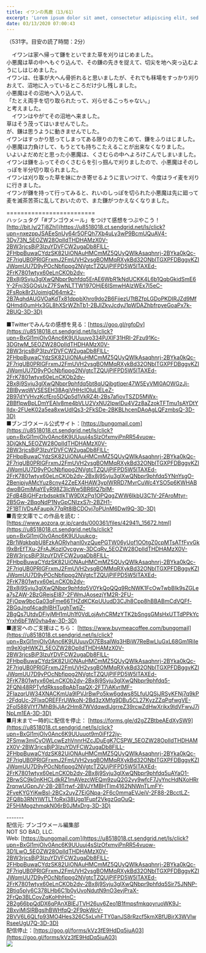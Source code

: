```yaml
---
title: イワンの馬鹿（13/61）
excerpt: 'Lorem ipsum dolor sit amet, consectetur adipiscing elit, sed do eiusmod tempor incididunt ut labore et dolore magna aliqua. Praesent elementum facilisis leo vel fringilla est ullamcorper eget. At imperdiet dui accumsan sit amet nulla facilisi morbi tempus.'
date: 03/13/2020 07:00:43
---
```


（531字。目安の読了時間：2分）  
  
　イワンは家へ帰って鎌をといでまた草を刈りはじめました。  
小悪魔は草の中へもぐり込んで、その鎌の先きを捉えて、切尖を地へ突っ込むようにしはじめました。  
イワンは、仕事が大へん骨折れると思いましたが、それでも秣場をすっかり刈りおえて、沼地に入っているところだけ少し残しました。  
小悪魔はその沼地へ入り込んで、  
「たとえ両手を切り取られたって、刈らせるこっちゃない。」  
と考えました。  
　イワンはやがてその沼地へ来ました。  
草はそう茂ってはいませんでした。  
が、鎌は思うように動きませんでした。  
イワンはすっかり怒ってしまってある限りの力をこめて、鎌をふりはじました。  
小悪魔は力負けして、もうとても持ちこたえることが出来なくなりました。  
いよいよだめだと思った小悪魔は、くさむらの中へよろけこんでしまいました。  
イワンは鎌をふってそのくさむらを引っ掴んで刈りましたので、小悪魔はそのしっぽを半分切り取られました。  
イワンは刈り取った草を妹にかき寄せるように言いつけて、今度はライ麦を刈りに行きました。  
イワンが鎌を持って行ってみると、れいのしっぽを切られた小悪魔は先に廻って麦を滅茶苦茶に乱しておいたので、また鎌がつかえなくなりました。  
  
\=========================  
ハッシュタグ「#ブンゴウメール」をつけて感想をつぶやこう！　  
[http://bit.ly/2Tj8Zhl](https://u8518018.ct.sendgrid.net/ls/click?upn=nxezppJSAEeSnUy64r5OFQh7Xb4uLy3wP9BcmUQuAV4-3Dy73N_5EOZW28OpIldTHDHAMzX0V-2BW3rjcsBjP3IzuYDVFCW2ugaDb8FlLL-2FHbpBuwaCYdzSK82UiONAuHMCmMZ5QUyQWlkAsaqhnrj-2BYka0kQc-2F7rigUB0PRlGFrxmJ2FmUVH2vsgBOMMqRXykBd32ONbITGXPFDBggvKZIJWqmUU7D9yPOcNbfjppg2NVgtcTZQUjPlFPD5W5lTAXEd-2FrK7801wtyx60eLnCKOb2dv-2Bx8j9Svju3glXwQNbpr9phfdq5ErAE6WbR1kNdUCKK4L6b1QqbGkidSmE6Y-2Fnj3SGOsUxZ7FSwNLTTW197OHjE6ISmwHAlzWEx7I5eC-2FsRok8r2UoimigD64mk2-2B7AqhdAUGVOaKdTx81dppbXhro9do2B6FiiezUTtBZfpLGDoPKDIRJZd9MfQHmdi0umHx3GL8hXSrWZhTb1-2BJIZkvJcdyJ1pWDAZhbfrpyeGoaPx7k-2BUQ-3D-3D)  
  
■Twitterでみんなの感想を見る：[https://goo.gl/rgfoDv](https://u8518018.ct.sendgrid.net/ls/click?upn=BxGl1mjOlv0Anc6K9UUuuvo334PJXlF31HRI-2Fzu91Kc-3DGtwM_5EOZW28OpIldTHDHAMzX0V-2BW3rjcsBjP3IzuYDVFCW2ugaDb8FlLL-2FHbpBuwaCYdzSK82UiONAuHMCmMZ5QUyQWlkAsaqhnrj-2BYka0kQc-2F7rigUB0PRlGFrxmJ2FmUVH2vsgBOMMqRXykBd32ONbITGXPFDBggvKZIJWqmUU7D9yPOcNbfjppg2NVgtcTZQUjPlFPD5W5lTAXEd-2FrK7801wtyx60eLnCKOb2dv-2Bx8j9Svju3glXwQNbpr9phfdq5bt8qUQibgtlqer47W5EyVMl0AOWGzJj-2BIBywoWVSESEH38AgjVHHcIOluLIELeZ-2B97dYVHvzKcfEro5DQp5d1VkRZ4t-2Bs7afiovTSZD5MWx-2BBfIpwBpLDmYEAlv8me4bVLU2VxNU2lpwIDu4V2z8aZzokTFTmu1sAYDtYIIdx-2FUeK02a5ea8xwUdIQs3-2FkSDe-2BKBLhcenDAoAgLQFzmbsQ-3D-3D)  
■ブンゴウメール公式サイト：[https://bungomail.com](https://u8518018.ct.sendgrid.net/ls/click?upn=BxGl1mjOlv0Anc6K9UUuuj4sSlzOfxmyiPnRR54vuow-3DjQkN_5EOZW28OpIldTHDHAMzX0V-2BW3rjcsBjP3IzuYDVFCW2ugaDb8FlLL-2FHbpBuwaCYdzSK82UiONAuHMCmMZ5QUyQWlkAsaqhnrj-2BYka0kQc-2F7rigUB0PRlGFrxmJ2FmUVH2vsgBOMMqRXykBd32ONbITGXPFDBggvKZIJWqmUU7D9yPOcNbfjppg2NVgtcTZQUjPlFPD5W5lTAXEd-2FrK7801wtyx60eLnCKOb2dv-2Bx8j9Svju3glXwQNbpr9phfdq5YNnYsgO-2BenjpjyAMcYuz8cny42ZeEX4HAW3yplWRRD7MvrCuWc4YSO5p6KWHABdwoBGmiMjaYEyR98Z3IcWw5BR6IQ7bIM-2FdB4BjGHFzrbdspktlkTW9DXzPq1OPQqgZWW6IkbU3C1V-2FAroMtyr-2B5Gw-2BqoNdP1NyGpCNIzxS7r-2BZH1-2F1BTIVDsAFaupjk77qRt8lBCDOvj7oPUnM6Dwl9Q-3D-3D)  
■青空文庫でこの作品を読む：[https://www.aozora.gr.jp/cards/000361/files/42941\_15672.html](https://u8518018.ct.sendgrid.net/ls/click?upn=BxGl1mjOlv0Anc6K9UUuukcg-2Br1WqkbqbU8FzkAORlyhanI0vzQuePGTW06yUof1OOtgZ0cpMTsATfFvvGkl9xBrEfTXu-2FrAJKozlOycgyw-3DCqRv_5EOZW28OpIldTHDHAMzX0V-2BW3rjcsBjP3IzuYDVFCW2ugaDb8FlLL-2FHbpBuwaCYdzSK82UiONAuHMCmMZ5QUyQWlkAsaqhnrj-2BYka0kQc-2F7rigUB0PRlGFrxmJ2FmUVH2vsgBOMMqRXykBd32ONbITGXPFDBggvKZIJWqmUU7D9yPOcNbfjppg2NVgtcTZQUjPlFPD5W5lTAXEd-2FrK7801wtyx60eLnCKOb2dv-2Bx8j9Svju3glXwQNbpr9phfdq5V0YkQoQQq9RcNWK1FcOwTwbBIk9sZGLea7sZAW-2BzGReisEI87-2FWmJAosezjYM2R-2FU-2FjOpw9bcGa03qFme66THZdKCKpUUudD3CJh8Cpp8hBBABmCdVQFf-2BGqJnqf4cadhIBHTughTwtiZ-2BgQs7UtdvDFiyjMH1mUh1f0VdLojAvhCRMzYTK2bSngsGMsHxUTTdPPkYcYrxh6bF1W0vha4w-3D-3D)  
■運営へのご支援はこちら： [https://www.buymeacoffee.com/bungomail](https://u8518018.ct.sendgrid.net/ls/click?upn=BxGl1mjOlv0Anc6K9UUuuvDl7EBsalWq3HBiW7ReBwLluGxL68Gm1RiIem9eXlgHWKZl_5EOZW28OpIldTHDHAMzX0V-2BW3rjcsBjP3IzuYDVFCW2ugaDb8FlLL-2FHbpBuwaCYdzSK82UiONAuHMCmMZ5QUyQWlkAsaqhnrj-2BYka0kQc-2F7rigUB0PRlGFrxmJ2FmUVH2vsgBOMMqRXykBd32ONbITGXPFDBggvKZIJWqmUU7D9yPOcNbfjppg2NVgtcTZQUjPlFPD5W5lTAXEd-2FrK7801wtyx60eLnCKOb2dv-2Bx8j9Svju3glXwQNbpr9phfdq5-2FQNi48RPTyfdRksso8pAbTqaQX-2FT7iAKvrlMF-2FIazqrUW34XNACKmUa9lPVJrBwPo5kw6gdws85LfuUQSjJRSyKFNj7q9kP-2FdqUc-2FlxqOREFFrUWkoN-2Bd3zXMfg9DBu5CL27KyzZZqPqfwgVE-2Fol588VlYf7MhB9jJjAr2Hm87WVdqwdlJgrreZ39rcwZdHwXrikx9ldVFwvJ7iNpLm1EA-3D-3D)  
■月末まで一時的に配信を停止： [https://forms.gle/d2gZZBtbeAEdXySW9](https://u8518018.ct.sendgrid.net/ls/click?upn=BxGl1mjOlv0Anc6K9UUuuot9m0iFf22jy-2FSmw3mjCyOWLcwEzhVnnrHZcJDuEgK7CSPW_5EOZW28OpIldTHDHAMzX0V-2BW3rjcsBjP3IzuYDVFCW2ugaDb8FlLL-2FHbpBuwaCYdzSK82UiONAuHMCmMZ5QUyQWlkAsaqhnrj-2BYka0kQc-2F7rigUB0PRlGFrxmJ2FmUVH2vsgBOMMqRXykBd32ONbITGXPFDBggvKZIJWqmUU7D9yPOcNbfjppg2NVgtcTZQUjPlFPD5W5lTAXEd-2FrK7801wtyx60eLnCKOb2dv-2Bx8j9Svju3glXwQNbpr9phfdq5uAYaO1-2BrwSC9k0nKHCLdkRZ1mAVezcWEQm9zuQ2G2vy9wfcF7JyYncHdNXoHRrZrqnwUGpnJV-2B-2BTrtwf-2BVJYMBHTIm4162NNWnTLmFY-2FveKYGYiKwBsl-2BCx2uyZ7EiGNpa-2F6c0mmaEVJeiV-2F88-2BcctLZ-2FQ8b3RNYIWTLTfoRxj38Ugp1Fupf2VkgzGqOuQ-2F5HiMpgzhmqkN06rB0JMxDrg-3D-3D)  
  
\-------  
配信元: ブンゴウメール編集部  
NOT SO BAD, LLC.  
Web: [https://bungomail.com](https://u8518018.ct.sendgrid.net/ls/click?upn=BxGl1mjOlv0Anc6K9UUuuj4sSlzOfxmyiPnRR54vuow-3D1LwO_5EOZW28OpIldTHDHAMzX0V-2BW3rjcsBjP3IzuYDVFCW2ugaDb8FlLL-2FHbpBuwaCYdzSK82UiONAuHMCmMZ5QUyQWlkAsaqhnrj-2BYka0kQc-2F7rigUB0PRlGFrxmJ2FmUVH2vsgBOMMqRXykBd32ONbITGXPFDBggvKZIJWqmUU7D9yPOcNbfjppg2NVgtcTZQUjPlFPD5W5lTAXEd-2FrK7801wtyx60eLnCKOb2dv-2Bx8j9Svju3glXwQNbpr9phfdq5Sir75JNNP-2Btiq5ply6C378LHb6C1b0yUvoNdutN9nO3evjPraX-2FrQp3BLCovZqKoHhHnC-2B2g66bpQdDX6qPAnXBlEJTVH26uv6Zeo1B1fmpsfmkqoyruoWK9J-2BxviMiSlRBgslhBWHfqQ-2F9pkWcV-2BVV6L6QLfp93MO4Hes326C5xLvhFTY0anJS8rRzcf5kmXBfUBjrX3WVlwRseeUgU7Q-3D-3D)  
配信停止：[https://goo.gl/forms/kVz3fE9HdDq5iuA03](https://goo.gl/forms/kVz3fE9HdDq5iuA03)  
![](https://u8518018.ct.sendgrid.net/wf/open?upn=ypZaqTjaYrwJSsa-2BLe7H7RcvxSux8rtM6dMtnptkxLQMLiJbmQ03whDMSt9-2BvxM-2BKE6ujadHWCHS-2FYDUUXrKB1ko48yvbyCc0cRihB-2Fp5Bay9wjnwFFFSOMUGZ1XsQFL6p8hp16D1yieF4SRPfSVoJgeXct85-2BravGiao92HMcg99IBLqemplzw-2BXqKSn-2B-2FPYhhtQfR2-2Bv3lNiZhvwBRx5RcCCdl-2BBTbZD-2B4kuKw70-2FmwHnWBcU-2BKvHaKhuOK5-2FJ1yA2uWQJ3OUwJqXoSaKW0y3VeGJ-2FjCCLNcqmVYRXZ4uV282xbeWuN35sqrUP1eXQl7eOjrO4cy46APXfLdHMeoKhuxZnWce3ETwgrg9pvTVDQ3YD7gwLrObPRW8pCpsGL3utRw7e0YRNF5KptLGkM4OELM375DOuhnttEhUFE4tLEc2bwe9ws-2FDVxm0H2mZQw0YUzTkutt6s3XTgESforQ-3D-3D)